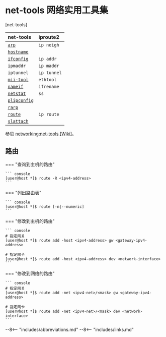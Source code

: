 # net-tools 网络实用工具集

[net-tools]

| net-tools         | iproute2      |
|:----------------- |:------------- |
| [`arp`][1]        | `ip neigh`    |
| [`hostname`][2]   |               |
| [`ifconfig`][3]   | `ip addr`     |
| `ipmaddr`         | `ip maddr`    |
| `iptunnel`        | `ip tunnel`   |
| [`mii-tool`][6]   | `ethtool`     |
| [`nameif`][7]     | `ifrename`    |
| [`netstat`][8]    | `ss`          |
| [`plipconfig`][9] |               |
| [`rarp`][10]      |               |
| [`route`][11]     | `ip route`    |
| [`slattach`][12]  |               |

[1]:  <https://net-tools.sourceforge.io/man/arp.8.html>
[2]:  <https://net-tools.sourceforge.io/man/hostname.1.html>
[3]:  <https://net-tools.sourceforge.io/man/ifconfig.8.html>
[6]:  <https://net-tools.sourceforge.io/man/mii-tool.8.html>
[7]:  <https://net-tools.sourceforge.io/man/nameif.8.html>
[8]:  <https://net-tools.sourceforge.io/man/netstat.8.html>
[9]:  <https://net-tools.sourceforge.io/man/plipconfig.8.html>
[10]: <https://net-tools.sourceforge.io/man/rarp.8.html>
[11]: <https://net-tools.sourceforge.io/man/route.8.html>
[12]: <https://net-tools.sourceforge.io/man/slattach.8.html>

参见 [networking:net-tools \[Wiki\]](https://wiki.linuxfoundation.org/networking/net-tools)。

## 路由

=== "查询到主机的路由"

    ``` console
    [user@host *]$ route -R <ipv4-address>
    ```

=== "列出路由表"

    ``` console
    [user@host *]$ route [-n|--numeric]
    ```

=== "修改到主机的路由"

    ``` console
    # 指定网关
    [user@host *]$ route add -host <ipv4-address> gw <gateway-ipv4-address>

    # 指定网卡
    [user@host *]$ route add -host <ipv4-address> dev <network-interface>
    ```

=== "修改到网络的路由"

    ``` console
    # 指定网关
    [user@host *]$ route add -net <ipv4-net>/<mask> gw <gateway-ipv4-address>

    # 指定网卡
    [user@host *]$ route add -net <ipv4-net>/<mask> dev <network-interface>
    ```

<!----------------------------------------------------------------------------->

--8<-- "includes/abbreviations.md"
--8<-- "includes/links.md"
